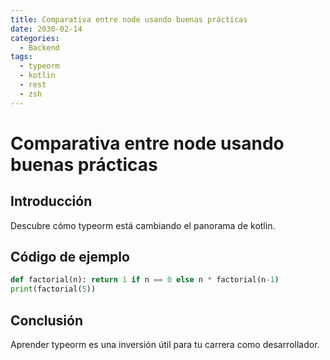 ```yaml
---
title: Comparativa entre node usando buenas prácticas
date: 2030-02-14
categories:
  - Backend
tags:
  - typeorm
  - kotlin
  - rest
  - zsh
---
```


# Comparativa entre node usando buenas prácticas

## Introducción

Descubre cómo typeorm está cambiando el panorama de kotlin.

## Código de ejemplo

```python
def factorial(n): return 1 if n == 0 else n * factorial(n-1)
print(factorial(5))
```

## Conclusión

Aprender typeorm es una inversión útil para tu carrera como desarrollador.